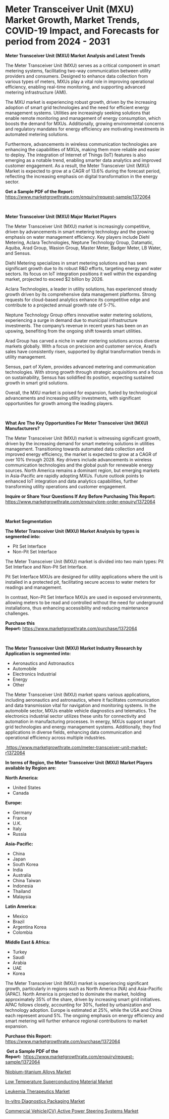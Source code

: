<p><h1>Meter Transceiver Unit (MXU) Market Growth, Market Trends, COVID-19 Impact, and Forecasts for period from 2024 - 2031</h1></p><p><strong>Meter Transceiver Unit (MXU) Market Analysis and Latest Trends</strong></p>
<p><p>The Meter Transceiver Unit (MXU) serves as a critical component in smart metering systems, facilitating two-way communication between utility providers and consumers. Designed to enhance data collection from various types of meters, MXUs play a vital role in improving operational efficiency, enabling real-time monitoring, and supporting advanced metering infrastructure (AMI).</p><p>The MXU market is experiencing robust growth, driven by the increasing adoption of smart grid technologies and the need for efficient energy management systems. Utilities are increasingly seeking solutions that enable remote monitoring and management of energy consumption, which boosts the demand for MXUs. Additionally, growing environmental concerns and regulatory mandates for energy efficiency are motivating investments in automated metering solutions.</p><p>Furthermore, advancements in wireless communication technologies are enhancing the capabilities of MXUs, making them more reliable and easier to deploy. The integration of Internet of Things (IoT) features is also emerging as a notable trend, enabling smarter data analytics and improved customer engagement. As a result, the Meter Transceiver Unit (MXU) Market is expected to grow at a CAGR of 13.6% during the forecast period, reflecting the increasing emphasis on digital transformation in the energy sector.</p></p>
<p><strong>Get a Sample PDF of the Report:&nbsp;</strong> <a href="https://www.marketgrowthrate.com/enquiry/request-sample/1372064">https://www.marketgrowthrate.com/enquiry/request-sample/1372064</a></p>
<p>&nbsp;</p>
<p><strong>Meter Transceiver Unit (MXU) Major Market Players</strong></p>
<p><p>The Meter Transceiver Unit (MXU) market is increasingly competitive, driven by advancements in smart metering technology and the growing emphasis on water management efficiency. Key players include Diehl Metering, Aclara Technologies, Neptune Technology Group, Datamatic, Aquiba, Arad Group, Wasion Group, Master Meter, Badger Meter, LB Water, and Sensus.</p><p>Diehl Metering specializes in smart metering solutions and has seen significant growth due to its robust R&D efforts, targeting energy and water sectors. Its focus on IoT integration positions it well within the expanding market, projected to exceed $2 billion by 2026.</p><p>Aclara Technologies, a leader in utility solutions, has experienced steady growth driven by its comprehensive data management platforms. Strong requests for cloud-based analytics enhance its competitive edge and contribute to a projected annual growth rate of 5-7%.</p><p>Neptune Technology Group offers innovative water metering solutions, experiencing a surge in demand due to municipal infrastructure investments. The company’s revenue in recent years has been on an upswing, benefiting from the ongoing shift towards smart utilities.</p><p>Arad Group has carved a niche in water metering solutions across diverse markets globally. With a focus on precision and customer service, Arad’s sales have consistently risen, supported by digital transformation trends in utility management.</p><p>Sensus, part of Xylem, provides advanced metering and communication technologies. With strong growth through strategic acquisitions and a focus on sustainability, Sensus has solidified its position, expecting sustained growth in smart grid solutions.</p><p>Overall, the MXU market is poised for expansion, fueled by technological advancements and increasing utility investments, with significant opportunities for growth among the leading players.</p></p>
<p>&nbsp;</p>
<p><strong>What Are The Key Opportunities For Meter Transceiver Unit (MXU) Manufacturers?</strong></p>
<p><p>The Meter Transceiver Unit (MXU) market is witnessing significant growth, driven by the increasing demand for smart metering solutions in utilities management. Transitioning towards automated data collection and improved energy efficiency, the market is expected to grow at a CAGR of over 10% through 2028. Key drivers include advancements in wireless communication technologies and the global push for renewable energy sources. North America remains a dominant region, but emerging markets in Asia-Pacific are rapidly adopting MXUs. Future outlook points to enhanced IoT integration and data analytics capabilities, further transforming utility operations and customer engagement.</p></p>
<p><strong>Inquire or Share Your Questions If Any Before Purchasing This Report:</strong> <a href="https://www.marketgrowthrate.com/enquiry/pre-order-enquiry/1372064">https://www.marketgrowthrate.com/enquiry/pre-order-enquiry/1372064</a></p>
<p>&nbsp;</p>
<p><strong>Market Segmentation</strong></p>
<p><strong>The Meter Transceiver Unit (MXU) Market Analysis by types is segmented into:</strong></p>
<p><ul><li>Pit Set Interface</li><li>Non-Pit Set Interface</li></ul></p>
<p><p>The Meter Transceiver Unit (MXU) market is divided into two main types: Pit Set Interface and Non-Pit Set Interface. </p><p>Pit Set Interface MXUs are designed for utility applications where the unit is installed in a protected pit, facilitating secure access to water meters for readings and management. </p><p>In contrast, Non-Pit Set Interface MXUs are used in exposed environments, allowing meters to be read and controlled without the need for underground installations, thus enhancing accessibility and reducing maintenance challenges.</p></p>
<p><strong>Purchase this Report:&nbsp;</strong><a href="https://www.marketgrowthrate.com/purchase/1372064">https://www.marketgrowthrate.com/purchase/1372064</a></p>
<p>&nbsp;</p>
<p><strong>The Meter Transceiver Unit (MXU) Market Industry Research by Application is segmented into:</strong></p>
<p><ul><li>Aeronautics and Astronautics</li><li>Automobile</li><li>Electronics Industrial</li><li>Energy</li><li>Other</li></ul></p>
<p><p>The Meter Transceiver Unit (MXU) market spans various applications, including aeronautics and astronautics, where it facilitates communication and data transmission vital for navigation and monitoring systems. In the automobile sector, MXUs enable vehicle diagnostics and telematics. The electronics industrial sector utilizes these units for connectivity and automation in manufacturing processes. In energy, MXUs support smart grid technologies and energy management systems. Additionally, they find applications in diverse fields, enhancing data communication and operational efficiency across multiple industries.</p></p>
<p><a href="https://www.marketgrowthrate.com/meter-transceiver-unit-market-r1372064">&nbsp;https://www.marketgrowthrate.com/meter-transceiver-unit-market-r1372064</a></p>
<p><strong>In terms of Region, the Meter Transceiver Unit (MXU) Market Players available by Region are:</strong></p>
<p>
    <p> <strong> North America: </strong>
        <ul>
            <li>United States</li>
            <li>Canada</li>
        </ul>
        </p> 
    <p> <strong> Europe: </strong>
        <ul>
            <li>Germany</li>
            <li>France</li>
            <li>U.K.</li>
            <li>Italy</li>
            <li>Russia</li>
        </ul>
        </p> 
    <p> <strong> Asia-Pacific: </strong>
        <ul>
            <li>China</li>
            <li>Japan</li>
            <li>South Korea</li>
            <li>India</li>
            <li>Australia</li>
            <li>China Taiwan</li>
            <li>Indonesia</li>
            <li>Thailand</li>
            <li>Malaysia</li>
        </ul>
        </p> 
    <p> <strong> Latin America: </strong>
        <ul>
            <li>Mexico</li>
            <li>Brazil</li>
            <li>Argentina Korea</li>
            <li>Colombia</li>
        </ul>
        </p> 
    <p> <strong> Middle East & Africa: </strong>
        <ul>
            <li>Turkey</li>
            <li>Saudi</li>
            <li>Arabia</li>
            <li>UAE</li>
            <li>Korea</li>
        </ul>
    </p>
    </p>
<p><p>The Meter Transceiver Unit (MXU) market is experiencing significant growth, particularly in regions such as North America (NA) and Asia-Pacific (APAC). North America is projected to dominate the market, holding approximately 35% of the share, driven by increasing smart grid initiatives. APAC follows closely, accounting for 30%, fueled by urbanization and technology adoption. Europe is estimated at 25%, while the USA and China each represent around 5%. The ongoing emphasis on energy efficiency and smart metering will further enhance regional contributions to market expansion.</p></p>
<p><strong>Purchase this Report: </strong><a href="https://www.marketgrowthrate.com/purchase/1372064">https://www.marketgrowthrate.com/purchase/1372064</a></p>
<p>&nbsp;<strong>Get a Sample PDF of the Report:&nbsp;&nbsp;</strong><a href="https://www.marketgrowthrate.com/enquiry/request-sample/1372064">https://www.marketgrowthrate.com/enquiry/request-sample/1372064</a></p>
<p><strong></strong></p>
<p><p><a href="https://issuu.com/reportprime-2/docs/niobium-titanium-alloys-market-size_00527ba6e12acf">Niobium-titanium Alloys Market</a></p><p><a href="https://issuu.com/reportprime-2/docs/low-temperature-superconducting-mat_39f05db1b95d7a">Low Temperature Superconducting Material Market</a></p><p><a href="https://www.linkedin.com/pulse/what-emerging-market-trends-leukemia-therapeutics-detailed-overview-wfxsc?trackingId=qf26rEDdRaetCCZHokHc7w%3D%3D">Leukemia Therapeutics Market</a></p><p><a href="https://medium.com/@vfkuztzk77/pioneering-growth-analyzing-global-in-vitro-diagnostics-packaging-market-dynamics-2024-2031-ab129e63d17b">In-vitro Diagnostics Packaging Market</a></p><p><a href="https://medium.com/@vfkuztzk77/commercial-vehicle-cv-active-power-steering-systems-market-revolution-2024-2031-market-trends-48512db92436">Commercial Vehicle(CV) Active Power Steering Systems Market</a></p></p>